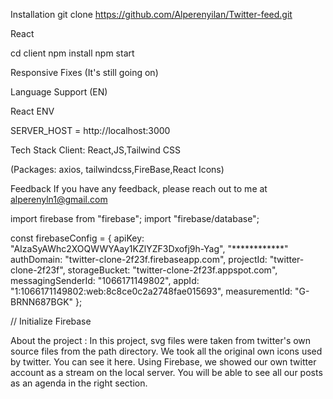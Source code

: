 Installation git clone https://github.com/Alperenyilan/Twitter-feed.git

React

cd client npm install npm start

Responsive Fixes (It's still going on)

Language Support (EN)

React ENV

SERVER_HOST = http://localhost:3000

Tech Stack Client: React,JS,Tailwind CSS

(Packages: axios, tailwindcss,FireBase,React Icons)

Feedback If you have any feedback, please reach out to me at alperenyln1@gmail.com

import firebase from "firebase";
import "firebase/database";


const firebaseConfig = {
    apiKey: "AIzaSyAWhc2XOQWWYAay1KZlYZF3Dxofj9h-Yag", "************"
    authDomain: "twitter-clone-2f23f.firebaseapp.com",
    projectId: "twitter-clone-2f23f",
    storageBucket: "twitter-clone-2f23f.appspot.com",
    messagingSenderId: "1066171149802",
    appId: "1:1066171149802:web:8c8ce0c2a2748fae015693",
    measurementId: "G-BRNN687BGK"
  };
  
  // Initialize Firebase

About the project : In this project, svg files were taken from twitter's own source files from the path directory. We took all the original own icons used by twitter. You can see it here. Using Firebase, we showed our own twitter account as a stream on the local server. You will be able to see all our posts as an agenda in the right section.
